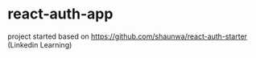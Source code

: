 # react-auth-app

project started based on https://github.com/shaunwa/react-auth-starter (Linkedin Learning)
